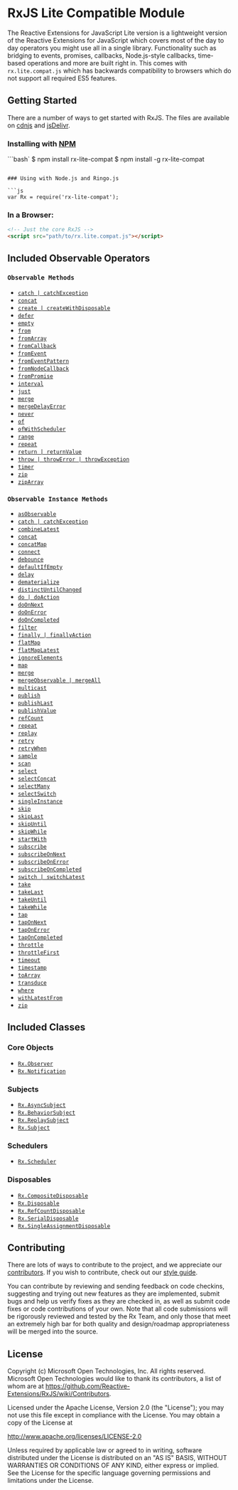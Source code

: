 # RxJS Lite Compatible Module #

The Reactive Extensions for JavaScript Lite version is a lightweight version of the Reactive Extensions for JavaScript which covers most of the day to day operators you might use all in a single library.  Functionality such as bridging to events, promises, callbacks, Node.js-style callbacks, time-based operations and more are built right in.  This comes with `rx.lite.compat.js` which has backwards compatibility to browsers which do not support all required ES5 features.

## Getting Started

There are a number of ways to get started with RxJS. The files are available on [cdnjs](http://cdnjs.com/libraries/rxjs/) and [jsDelivr](http://www.jsdelivr.com/#!rxjs).

### Installing with [NPM](https://npmjs.org/)

```bash`
$ npm install rx-lite-compat
$ npm install -g rx-lite-compat
```

### Using with Node.js and Ringo.js

```js
var Rx = require('rx-lite-compat');
```

### In a Browser:

```html
<!-- Just the core RxJS -->
<script src="path/to/rx.lite.compat.js"></script>
```

## Included Observable Operators ##

### `Observable Methods`
- [`catch | catchException`](../doc/api/core/operators/catch.md)
- [`concat`](../doc/api/core/operators/concat.md)
- [`create | createWithDisposable`](../doc/api/core/operators/create.md)
- [`defer`](../doc/api/core/operators/defer.md)
- [`empty`](../doc/api/core/operators/empty.md)
- [`from`](../doc/api/core/operators/from.md)
- [`fromArray`](../doc/api/core/operators/fromarray.md)
- [`fromCallback`](../doc/api/core/operators/fromcallback.md)
- [`fromEvent`](../doc/api/core/operators/fromevent.md)
- [`fromEventPattern`](../doc/api/core/operators/fromeventpattern.md)
- [`fromNodeCallback`](../doc/api/core/operators/fromnodecallback.md)
- [`fromPromise`](../doc/api/core/operators/frompromise.md)
- [`interval`](../doc/api/core/operators/interval.md)
- [`just`](../doc/api/core/operators/return.md)
- [`merge`](../doc/api/core/operators/merge.md)
- [`mergeDelayError`](../doc/api/core/operators/mergedelayerror.md)
- [`never`](../doc/api/core/operators/never.md)
- [`of`](../doc/api/core/operators/of.md)
- [`ofWithScheduler`](../doc/api/core/operators/ofwithscheduler.md)
- [`range`](../doc/api/core/operators/range.md)
- [`repeat`](../doc/api/core/operators/repeat.md)
- [`return | returnValue`](../doc/api/core/operators/return.md)
- [`throw | throwError | throwException`](../doc/api/core/operators/throw.md)
- [`timer`](../doc/api/core/operators/timer.md)
- [`zip`](../doc/api/core/operators/zip.md)
- [`zipArray`](../doc/api/core/operators/ziparray.md)

### `Observable Instance Methods`
- [`asObservable`](../doc/api/core/operators/asobservable.md)
- [`catch | catchException`](../doc/api/core/operators/catchproto.md)
- [`combineLatest`](../doc/api/core/operators/combinelatest.md)
- [`concat`](../doc/api/core/operators/concatproto.md)
- [`concatMap`](../doc/api/core/operators/concatmap.md)
- [`connect`](../doc/api/core/operators/connect.md)
- [`debounce`](../doc/api/core/operators/debounce.md)  
- [`defaultIfEmpty`](../doc/api/core/operators/defaultifempty.md)
- [`delay`](../doc/api/core/operators/delay.md)
- [`dematerialize`](../doc/api/core/operators/dematerialize.md)
- [`distinctUntilChanged`](../doc/api/core/operators/distinctuntilchanged.md)
- [`do | doAction`](../doc/api/core/operators/do.md)
- [`doOnNext`](../doc/api/core/operators/doonnext.md)
- [`doOnError`](../doc/api/core/operators/doonerror.md)
- [`doOnCompleted`](../doc/api/core/operators/dooncompleted.md)
- [`filter`](../doc/api/core/operators/where.md)
- [`finally | finallyAction`](../doc/api/core/operators/finally.md)
- [`flatMap`](../doc/api/core/operators/selectmany.md)
- [`flatMapLatest`](../doc/api/core/operators/flatmaplatest.md)
- [`ignoreElements`](../doc/api/core/operators/ignoreelements.md)
- [`map`](../doc/api/core/operators/select.md)
- [`merge`](../doc/api/core/operators/mergeproto.md)
- [`mergeObservable | mergeAll`](../doc/api/core/operators/mergeall.md)
- [`multicast`](../doc/api/core/operators/multicast.md)
- [`publish`](../doc/api/core/operators/publish.md)
- [`publishLast`](../doc/api/core/operators/publishlast.md)
- [`publishValue`](../doc/api/core/operators/publishvalue.md)
- [`refCount`](../doc/api/core/operators/refcount.md)
- [`repeat`](../doc/api/core/operators/repeat.md)
- [`replay`](../doc/api/core/operators/replay.md)
- [`retry`](../doc/api/core/operators/retry.md)
- [`retryWhen`](../doc/api/core/operators/retrywhen.md)
- [`sample`](../doc/api/core/operators/sample.md)
- [`scan`](../doc/api/core/operators/scan.md)
- [`select`](../doc/api/core/operators/select.md)
- [`selectConcat`](../doc/api/core/operators/concatmap.md)
- [`selectMany`](../doc/api/core/operators/selectmany.md)
- [`selectSwitch`](../doc/api/core/operators/flatmaplatest.md)
- [`singleInstance`](../doc/api/core/operators/singleinstance.md)
- [`skip`](../doc/api/core/operators/skip.md)
- [`skipLast`](../doc/api/core/operators/skiplast.md)
- [`skipUntil`](../doc/api/core/operators/skipuntil.md)
- [`skipWhile`](../doc/api/core/operators/skipwhile.md)
- [`startWith`](../doc/api/core/operators/startwith.md)
- [`subscribe`](../doc/api/core/operators/subscribe.md)
- [`subscribeOnNext`](../doc/api/core/operators/subscribeonnext.md)
- [`subscribeOnError`](../doc/api/core/operators/subscribeonerror.md)
- [`subscribeOnCompleted`](../doc/api/core/operators/subscribeoncompleted.md)
- [`switch | switchLatest`](../doc/api/core/operators/switch.md)
- [`take`](../doc/api/core/operators/take.md)
- [`takeLast`](../doc/api/core/operators/takelast.md)
- [`takeUntil`](../doc/api/core/operators/takeuntil.md)
- [`takeWhile`](../doc/api/core/operators/takewhile.md)
- [`tap`](../doc/api/core/operators/do.md)
- [`tapOnNext`](../doc/api/core/operators/doonnext.md)
- [`tapOnError`](../doc/api/core/operators/doonerror.md)
- [`tapOnCompleted`](../doc/api/core/operators/dooncompleted.md)
- [`throttle`](../doc/api/core/operators/throttle.md)
- [`throttleFirst`](../doc/api/core/operators/throttlefirst.md)
- [`timeout`](../doc/api/core/operators/timeout.md)
- [`timestamp`](../doc/api/core/operators/timestamp.md)
- [`toArray`](../doc/api/core/operators/toarray.md)
- [`transduce`](../doc/api/core/operators/transduce.md)
- [`where`](../doc/api/core/operators/where.md)
- [`withLatestFrom`](../doc/api/core/operators/withlatestfrom.md)
- [`zip`](../doc/api/core/operators/zipproto.md)

## Included Classes ##

### Core Objects
- [`Rx.Observer`](../doc/api/core/observer.md)
- [`Rx.Notification`](../doc/api/core/notification.md)

### Subjects

- [`Rx.AsyncSubject`](../doc/api/subjects/asyncsubject.md)
- [`Rx.BehaviorSubject`](../doc/api/subjects/behaviorsubject.md)
- [`Rx.ReplaySubject`](../doc/api/subjects/replaysubject.md)
- [`Rx.Subject`](../doc/api/subjects/subject.md)

### Schedulers

- [`Rx.Scheduler`](../doc/api/schedulers/scheduler.md)

### Disposables

- [`Rx.CompositeDisposable`](../doc/api/disposables/compositedisposable.md)
- [`Rx.Disposable`](../doc/api/disposables/disposable.md)
- [`Rx.RefCountDisposable`](../doc/api/disposables/refcountdisposable.md)
- [`Rx.SerialDisposable`](../doc/api/disposables/serialdisposable.md)
- [`Rx.SingleAssignmentDisposable`](../doc/api/disposables/singleassignmentdisposable.md)

## Contributing ##

There are lots of ways to contribute to the project, and we appreciate our [contributors](https://github.com/Reactive-Extensions/RxJS/wiki/Contributors).  If you wish to contribute, check out our [style guide]((https://github.com/Reactive-Extensions/RxJS/tree/master/doc/contributing)).

You can contribute by reviewing and sending feedback on code checkins, suggesting and trying out new features as they are implemented, submit bugs and help us verify fixes as they are checked in, as well as submit code fixes or code contributions of your own. Note that all code submissions will be rigorously reviewed and tested by the Rx Team, and only those that meet an extremely high bar for both quality and design/roadmap appropriateness will be merged into the source.

## License ##

Copyright (c) Microsoft Open Technologies, Inc.  All rights reserved.
Microsoft Open Technologies would like to thank its contributors, a list
of whom are at https://github.com/Reactive-Extensions/RxJS/wiki/Contributors.

Licensed under the Apache License, Version 2.0 (the "License"); you
may not use this file except in compliance with the License. You may
obtain a copy of the License at

http://www.apache.org/licenses/LICENSE-2.0

Unless required by applicable law or agreed to in writing, software
distributed under the License is distributed on an "AS IS" BASIS,
WITHOUT WARRANTIES OR CONDITIONS OF ANY KIND, either express or
implied. See the License for the specific language governing permissions
and limitations under the License.
